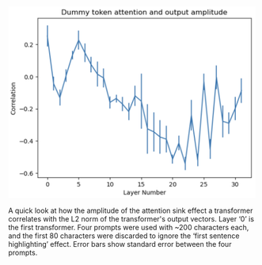 <img src="/docs/assets/img/Attention-sink-and-output.png" target = "_blank" rel = "noreferrer noopener" alt = "1-layer self similarity" width="500"/>

A quick look at how the amplitude of the attention sink effect a transformer correlates with
the L2 norm of the transformer's output vectors. Layer ‘0’ is the first transformer.  Four prompts were used with ~200 
characters each, and the first 80 characters were discarded to ignore the ‘first sentence highlighting’
effect.  Error bars show standard error between the four prompts.
